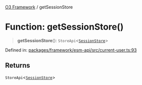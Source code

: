 [O3 Framework](../API.md) / getSessionStore

# Function: getSessionStore()

> **getSessionStore**(): `StoreApi`\<[`SessionStore`](../type-aliases/SessionStore.md)\>

Defined in: [packages/framework/esm-api/src/current-user.ts:93](https://github.com/its-kios09/openmrs-esm-core/blob/main/packages/framework/esm-api/src/current-user.ts#L93)

## Returns

`StoreApi`\<[`SessionStore`](../type-aliases/SessionStore.md)\>
